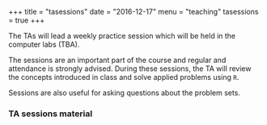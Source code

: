 +++
title = "tasessions"
date = "2016-12-17"
menu = "teaching"
tasessions = true
+++

The TAs will lead a weekly practice session which will be held in the computer labs (TBA).

The sessions are an important part of the course and regular and
attendance is strongly advised. During these sessions, the TA will review the concepts introduced in class and solve applied problems using `R`.

Sessions are also useful for asking questions about the problem sets.

### TA sessions material
